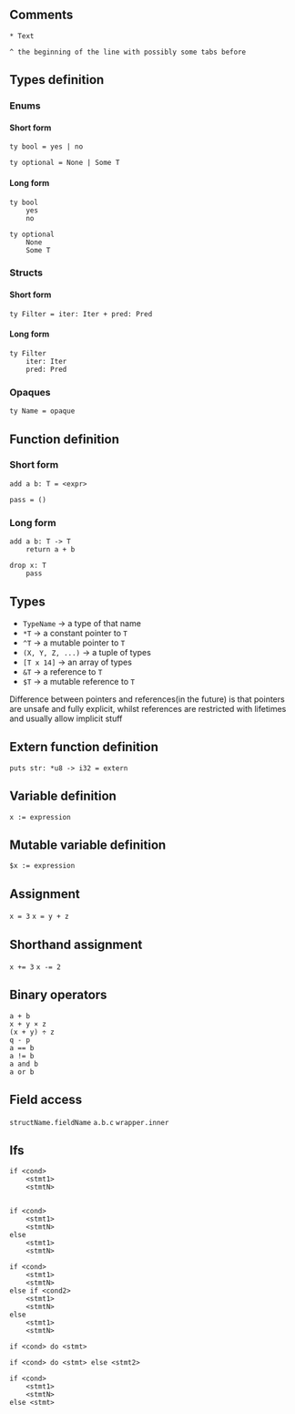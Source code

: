 ## Comments
`* Text`

`^ the beginning of the line with possibly some tabs before`

## Types definition

### Enums

#### Short form

`ty bool = yes | no`

`ty optional = None | Some T`

#### Long form

```
ty bool
    yes
    no
```

```
ty optional
    None
    Some T
```

### Structs

#### Short form

`ty Filter = iter: Iter + pred: Pred`

#### Long form

```
ty Filter
    iter: Iter
    pred: Pred
```

### Opaques

`ty Name = opaque`

## Function definition

### Short form

`add a b: T = <expr>`

`pass = ()`

### Long form

```
add a b: T -> T
    return a + b
```

```
drop x: T
    pass
```

## Types

* `TypeName` -> a type of that name
* `*T` -> a constant pointer to `T`
* `^T` -> a mutable pointer to `T`
* `(X, Y, Z, ...)` -> a tuple of types
* `[T x 14]` -> an array of types
* `&T` -> a reference to `T`
* `$T` -> a mutable reference to `T`

Difference between pointers and references(in the future) is that
pointers are unsafe and fully explicit, whilst references are
restricted with lifetimes and usually allow implicit stuff

## Extern function definition

`puts str: *u8 -> i32 = extern`

## Variable definition
`x := expression`

## Mutable variable definition
`$x := expression`

## Assignment
`x = 3`
`x = y + z`

## Shorthand assignment
`x += 3`
`x -= 2`

## Binary operators
```
a + b
x + y × z
(x + y) ÷ z
q - p
a == b
a != b
a and b
a or b
```

## Field access
`structName.fieldName`
`a.b.c`
`wrapper.inner`

## Ifs
```
if <cond>
    <stmt1>
    <stmtN>


if <cond>
    <stmt1>
    <stmtN>
else
    <stmt1>
    <stmtN>

if <cond>
    <stmt1>
    <stmtN>
else if <cond2>
    <stmt1>
    <stmtN>
else
    <stmt1>
    <stmtN>

if <cond> do <stmt>

if <cond> do <stmt> else <stmt2>

if <cond>
    <stmt1>
    <stmtN>
else <stmt>
```
